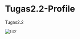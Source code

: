 # Tugas2.2-Profile
Tugas2.2

![fit2](https://user-images.githubusercontent.com/80056000/113415754-17736180-93ea-11eb-80f4-b7ea17575427.jpg)

